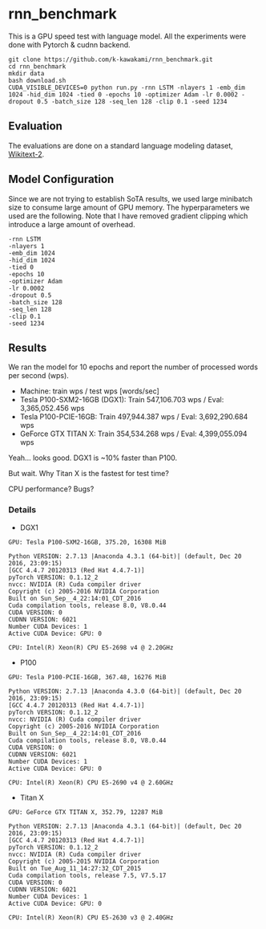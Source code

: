 # rnn_benchmark

This is a GPU speed test with language model.
All the experiments were done with Pytorch & cudnn backend.

```
git clone https://github.com/k-kawakami/rnn_benchmark.git
cd rnn_benchmark
mkdir data
bash download.sh
CUDA_VISIBLE_DEVICES=0 python run.py -rnn LSTM -nlayers 1 -emb_dim 1024 -hid_dim 1024 -tied 0 -epochs 10 -optimizer Adam -lr 0.0002 -dropout 0.5 -batch_size 128 -seq_len 128 -clip 0.1 -seed 1234
```

## Evaluation

The evaluations are done on a standard language modeling dataset, [Wikitext-2](https://metamind.io/research/the-wikitext-long-term-dependency-language-modeling-dataset/).

## Model Configuration

Since we are not trying to establish SoTA results, we used large minibatch size to consume large amount of GPU memory. 
The hyperparameters we used are the following. Note that I have removed gradient clipping which introduce a large amount of overhead.

```
-rnn LSTM
-nlayers 1
-emb_dim 1024
-hid_dim 1024
-tied 0
-epochs 10
-optimizer Adam
-lr 0.0002
-dropout 0.5
-batch_size 128
-seq_len 128
-clip 0.1
-seed 1234
```

## Results

We ran the model for 10 epochs and report the number of processed words per second (wps).

- Machine: train wps / test wps [words/sec]
- Tesla P100-SXM2-16GB (DGX1): Train 547,106.703 wps / Eval: 3,365,052.456 wps
- Tesla P100-PCIE-16GB: Train 497,944.387 wps / Eval: 3,692,290.684 wps
- GeForce GTX TITAN X: Train 354,534.268 wps / Eval: 4,399,055.094 wps

Yeah... looks good. DGX1 is ~10% faster than P100.

But wait. Why Titan X is the fastest for test time? 

CPU performance? Bugs?

### Details

- DGX1
```
GPU: Tesla P100-SXM2-16GB, 375.20, 16308 MiB

Python VERSION: 2.7.13 |Anaconda 4.3.1 (64-bit)| (default, Dec 20 2016, 23:09:15) 
[GCC 4.4.7 20120313 (Red Hat 4.4.7-1)]
pyTorch VERSION: 0.1.12_2
nvcc: NVIDIA (R) Cuda compiler driver
Copyright (c) 2005-2016 NVIDIA Corporation
Built on Sun_Sep__4_22:14:01_CDT_2016
Cuda compilation tools, release 8.0, V8.0.44
CUDA VERSION: 0
CUDNN VERSION: 6021
Number CUDA Devices: 1
Active CUDA Device: GPU: 0

CPU: Intel(R) Xeon(R) CPU E5-2698 v4 @ 2.20GHz
```

- P100
```
GPU: Tesla P100-PCIE-16GB, 367.48, 16276 MiB

Python VERSION: 2.7.13 |Anaconda 4.3.0 (64-bit)| (default, Dec 20 2016, 23:09:15) 
[GCC 4.4.7 20120313 (Red Hat 4.4.7-1)]
pyTorch VERSION: 0.1.12_2
nvcc: NVIDIA (R) Cuda compiler driver
Copyright (c) 2005-2016 NVIDIA Corporation
Built on Sun_Sep__4_22:14:01_CDT_2016
Cuda compilation tools, release 8.0, V8.0.44
CUDA VERSION: 0
CUDNN VERSION: 6021
Number CUDA Devices: 1
Active CUDA Device: GPU: 0

CPU: Intel(R) Xeon(R) CPU E5-2690 v4 @ 2.60GHz
```

- Titan X
```
GPU: GeForce GTX TITAN X, 352.79, 12287 MiB

Python VERSION: 2.7.13 |Anaconda 4.3.1 (64-bit)| (default, Dec 20 2016, 23:09:15) 
[GCC 4.4.7 20120313 (Red Hat 4.4.7-1)]
pyTorch VERSION: 0.1.12_2
nvcc: NVIDIA (R) Cuda compiler driver
Copyright (c) 2005-2015 NVIDIA Corporation
Built on Tue_Aug_11_14:27:32_CDT_2015
Cuda compilation tools, release 7.5, V7.5.17
CUDA VERSION: 0
CUDNN VERSION: 6021
Number CUDA Devices: 1
Active CUDA Device: GPU: 0

CPU: Intel(R) Xeon(R) CPU E5-2630 v3 @ 2.40GHz
```
